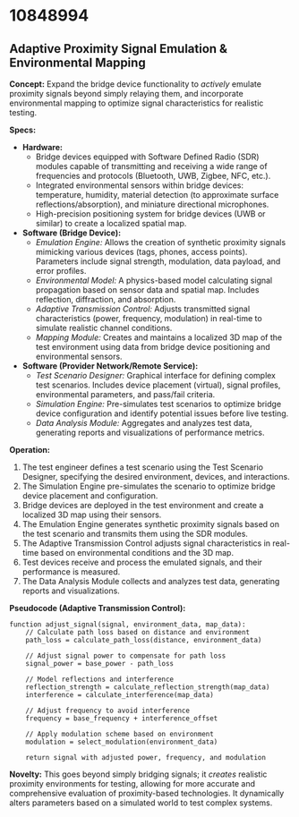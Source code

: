 # 10848994

## Adaptive Proximity Signal Emulation & Environmental Mapping

**Concept:** Expand the bridge device functionality to *actively* emulate proximity signals beyond simply relaying them, and incorporate environmental mapping to optimize signal characteristics for realistic testing.

**Specs:**

*   **Hardware:**
    *   Bridge devices equipped with Software Defined Radio (SDR) modules capable of transmitting and receiving a wide range of frequencies and protocols (Bluetooth, UWB, Zigbee, NFC, etc.).
    *   Integrated environmental sensors within bridge devices: temperature, humidity, material detection (to approximate surface reflections/absorption), and miniature directional microphones.
    *   High-precision positioning system for bridge devices (UWB or similar) to create a localized spatial map.
*   **Software (Bridge Device):**
    *   *Emulation Engine:* Allows the creation of synthetic proximity signals mimicking various devices (tags, phones, access points). Parameters include signal strength, modulation, data payload, and error profiles.
    *   *Environmental Model:*  A physics-based model calculating signal propagation based on sensor data and spatial map. Includes reflection, diffraction, and absorption.
    *   *Adaptive Transmission Control:* Adjusts transmitted signal characteristics (power, frequency, modulation) in real-time to simulate realistic channel conditions.  
    *   *Mapping Module:* Creates and maintains a localized 3D map of the test environment using data from bridge device positioning and environmental sensors.
*   **Software (Provider Network/Remote Service):**
    *   *Test Scenario Designer:*  Graphical interface for defining complex test scenarios. Includes device placement (virtual), signal profiles, environmental parameters, and pass/fail criteria.
    *   *Simulation Engine:* Pre-simulates test scenarios to optimize bridge device configuration and identify potential issues before live testing.
    *   *Data Analysis Module:*  Aggregates and analyzes test data, generating reports and visualizations of performance metrics.

**Operation:**

1.  The test engineer defines a test scenario using the Test Scenario Designer, specifying the desired environment, devices, and interactions.
2.  The Simulation Engine pre-simulates the scenario to optimize bridge device placement and configuration.
3.  Bridge devices are deployed in the test environment and create a localized 3D map using their sensors.
4.  The Emulation Engine generates synthetic proximity signals based on the test scenario and transmits them using the SDR modules.
5.  The Adaptive Transmission Control adjusts signal characteristics in real-time based on environmental conditions and the 3D map.
6.  Test devices receive and process the emulated signals, and their performance is measured.
7.  The Data Analysis Module collects and analyzes test data, generating reports and visualizations.

**Pseudocode (Adaptive Transmission Control):**

```
function adjust_signal(signal, environment_data, map_data):
    // Calculate path loss based on distance and environment
    path_loss = calculate_path_loss(distance, environment_data)

    // Adjust signal power to compensate for path loss
    signal_power = base_power - path_loss

    // Model reflections and interference
    reflection_strength = calculate_reflection_strength(map_data)
    interference = calculate_interference(map_data)

    // Adjust frequency to avoid interference
    frequency = base_frequency + interference_offset

    // Apply modulation scheme based on environment
    modulation = select_modulation(environment_data)

    return signal with adjusted power, frequency, and modulation
```

**Novelty:**  This goes beyond simply bridging signals; it *creates* realistic proximity environments for testing, allowing for more accurate and comprehensive evaluation of proximity-based technologies. It dynamically alters parameters based on a simulated world to test complex systems.